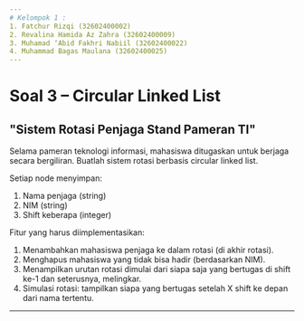 ```yaml
---
# Kelompok 1 :
1. Fatchur Rizqi (32602400002)
2. Revalina Hamida Az Zahra (32602400009)
3. Muhamad ‘Abid Fakhri Nabiil (32602400022)
4. Muhammad Bagas Maulana (32602400025)
---
```


# Soal 3 – Circular Linked List
## "Sistem Rotasi Penjaga Stand Pameran TI"

Selama pameran teknologi informasi, mahasiswa ditugaskan untuk berjaga secara bergiliran.
Buatlah sistem rotasi berbasis circular linked list.

Setiap node menyimpan:
1. Nama penjaga (string)
2. NIM (string)
3. Shift keberapa (integer)

Fitur yang harus diimplementasikan:
1. Menambahkan mahasiswa penjaga ke dalam rotasi (di akhir rotasi).
2. Menghapus mahasiswa yang tidak bisa hadir (berdasarkan NIM).
3. Menampilkan urutan rotasi dimulai dari siapa saja yang bertugas di shift ke-1 dan
seterusnya, melingkar.
4. Simulasi rotasi: tampilkan siapa yang bertugas setelah X shift ke depan dari nama
tertentu.
---

